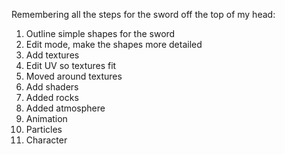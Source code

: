 Remembering all the steps for the sword off the top of my head:

1. Outline simple shapes for the sword
2. Edit mode, make the shapes more detailed
3. Add textures
4. Edit UV so textures fit
5. Moved around textures
6. Add shaders
7. Added rocks
8. Added atmosphere
9. Animation
10. Particles 
11. Character
